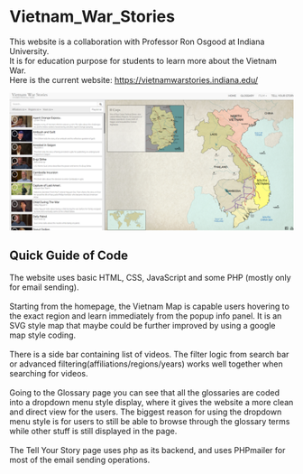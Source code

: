 # Vietnam_War_Stories
This website is a collaboration with Professor Ron Osgood at Indiana University. <br />
It is for education purpose for students to learn more about the Vietnam War. <br />
Here is the current website: https://vietnamwarstories.indiana.edu/ <br />

![alt text](https://github.com/josephj1o4e1/Vietnam-War-Stories---Website-Project/blob/main/images/website_thumbnail.png)

## Quick Guide of Code
The website uses basic HTML, CSS, JavaScript and some PHP (mostly only for email sending). <br /><br />
Starting from the homepage, the Vietnam Map is capable users hovering to the exact region and learn immediately from the popup info panel. It is an SVG style map that maybe could be further improved by using a google map style coding. <br /><br />
There is a side bar containing list of videos. The filter logic from search bar or advanced filtering(affiliations/regions/years) works well together when searching for videos. <br /><br />
Going to the Glossary page you can see that all the glossaries are coded into a dropdown menu style display, where it gives the website a more clean and direct view for the users. The biggest reason for using the dropdown menu style is for users to still be able to browse through the glossary terms while other stuff is still displayed in the page. <br /><br />
The Tell Your Story page uses php as its backend, and uses PHPmailer for most of the email sending operations. 


